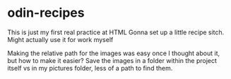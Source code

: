 # odin-recipes

This is just my first real practice at HTML
Gonna set up a little recipe sitch. Might actually use it for work myself

Making the relative path for the images was easy once I thought about it, but how to make it easier? Save the images in a folder within the project itself vs in my pictures folder, less of a path to find them.
